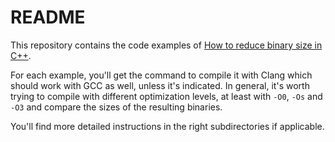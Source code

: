 # README

This repository contains the code examples of [How to reduce binary size in C++](https://leanpub.com/cppbinarysize/).

For each example, you'll get the command to compile it with Clang which should work with GCC as well, unless it's indicated. In general, it's worth trying to compile with different optimization levels, at least with `-O0`, `-Os` and `-O3` and compare the sizes of the resulting binaries.

You'll find more detailed instructions in the right subdirectories if applicable.
